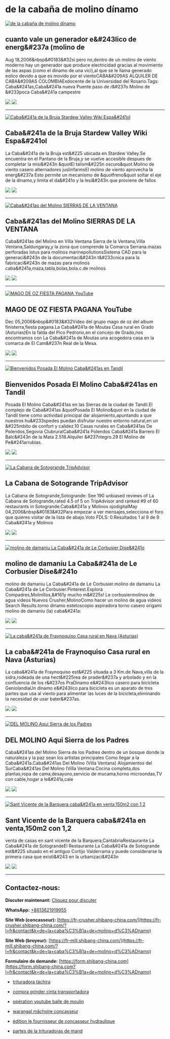 # de la cabaña de molino dínamo

<a href="https://swt.shibang-china.com/?l=fr&img&k=de+la+caba%C3%B1a+de+molino+d%C3%ADnamo" target="_blank">![de la cabaña de molino dínamo](http://static.shibang-china.com/all-800x300/597.jpg)</a>

## cuanto vale un generador e&#243lico de energ&#237a (molino de
Aug 18,2006&nbsp&#0183&#32si pero no,dentro de un molino de viento moderno hay un generador que produce electricidad gracias al movimiento de las aspas (como el dinamo de una vici),al que se le llama generado eolico devido a que es movido por el vientoCABA&#209AS ALQUILER DE CABA&#209AS COLOMBIAExdocente de la Universidad del Rosario.Tags: Caba&#241as,Caba&#241a nueva Puente paso de r&#237o Molino de &#233poca Caba&#241a campestre


<a href="https://whatsapp.shibangsoft.com/WhatsApp.php" target="_blank" title="WhatsApp">![](http://static.shibang-china.com/icon/whatsapp.png)</a> <a href="https://swt.shibang-china.com/?l=fr&icon&k=de+la+caba%C3%B1a+de+molino+d%C3%ADnamo" target="_blank">![](http://static.shibang-china.com/icon/chat-fr.png)</a>

---

<a href="https://swt.shibang-china.com/?l=fr&img&k=de+la+caba%C3%B1a+de+molino+d%C3%ADnamo" target="_blank">![Caba&#241a de la Bruja Stardew Valley Wiki Espa&#241ol](http://static.shibang-china.com/all-800x300/1341.jpg)</a>

## Caba&#241a de la Bruja Stardew Valley Wiki Espa&#241ol
La Caba&#241a de la Bruja est&#225 ubicada en Stardew Valley.Se encuentra en el Pantano de la Bruja,y se vuelve accesible despues de completar la misi&#243n &quotEl talism&#225n oscuro&quot.Molino de viento casero alternadores juslinfarmsEl molino de viento aprovecha la energ&#237a Esto permite un mecanismo de &quotfreno&quot soltar el eje de la dinamo,y limita el da&#241o y la lesi&#243n que proviene de fallos


<a href="https://whatsapp.shibangsoft.com/WhatsApp.php" target="_blank" title="WhatsApp">![](http://static.shibang-china.com/icon/whatsapp.png)</a> <a href="https://swt.shibang-china.com/?l=fr&icon&k=de+la+caba%C3%B1a+de+molino+d%C3%ADnamo" target="_blank">![](http://static.shibang-china.com/icon/chat-fr.png)</a>

---

<a href="https://swt.shibang-china.com/?l=fr&img&k=de+la+caba%C3%B1a+de+molino+d%C3%ADnamo" target="_blank">![Caba&#241as del Molino SIERRAS DE LA VENTANA](http://static.shibang-china.com/all-800x300/1203.jpg)</a>

## Caba&#241as del Molino SIERRAS DE LA VENTANA
Caba&#241as del Molino en Villa Ventana Sierra de la Ventana,Villa Ventana,Saldungaray,y la zona que comprende la Comarca Serrana.mazas perforadas lotus para molinos marinepollutionsSistema CAD para la generaci&#243n de la documentaci&#243n t&#233cnica para la fabricaci&#243n de mazas para molinos caba&#241a,maza,tabla,bolas,bola.c.de molinos


<a href="https://whatsapp.shibangsoft.com/WhatsApp.php" target="_blank" title="WhatsApp">![](http://static.shibang-china.com/icon/whatsapp.png)</a> <a href="https://swt.shibang-china.com/?l=fr&icon&k=de+la+caba%C3%B1a+de+molino+d%C3%ADnamo" target="_blank">![](http://static.shibang-china.com/icon/chat-fr.png)</a>

---

<a href="https://swt.shibang-china.com/?l=fr&img&k=de+la+caba%C3%B1a+de+molino+d%C3%ADnamo" target="_blank">![MAGO DE OZ FIESTA PAGANA YouTube](http://static.shibang-china.com/all-800x300/14.jpg)</a>

## MAGO DE OZ FIESTA PAGANA YouTube
Dec 05,2006&nbsp&#0183&#32Video del grupo mago de oz del album finisterra,fiesta pagana.La Caba&#241a de Moutas Casa rural en Grado (Asturias)En la falda del Pico Pedrorio,en el concejo de Grado,nos encontramos con La Caba&#241a de Moutas una acogedora casa en la comarca de El Cam&#237n Real de la Mesa.


<a href="https://whatsapp.shibangsoft.com/WhatsApp.php" target="_blank" title="WhatsApp">![](http://static.shibang-china.com/icon/whatsapp.png)</a> <a href="https://swt.shibang-china.com/?l=fr&icon&k=de+la+caba%C3%B1a+de+molino+d%C3%ADnamo" target="_blank">![](http://static.shibang-china.com/icon/chat-fr.png)</a>

---

<a href="https://swt.shibang-china.com/?l=fr&img&k=de+la+caba%C3%B1a+de+molino+d%C3%ADnamo" target="_blank">![Bienvenidos Posada El Molino Caba&#241as en Tandil](http://static.shibang-china.com/all-800x300/1194.jpg)</a>

## Bienvenidos Posada El Molino Caba&#241as en Tandil
Posada El Molino Caba&#241as en las Sierras de la ciudad de Tandil.El complejo de Caba&#241as &quotPosada El Molino&quot en la ciudad de Tandil tiene como actividad principal dar alojamiento,apuntando a que nuestros hu&#233spedes puedan disfrutar nuestro entorno natural,en un &#225mbito de confort y calidez.10 Casas rurales en Caba&#241as De Polendos,Segovia ClubruralCaba&#241a Polendos Caba&#241a Barrero El Balc&#243n de la Mata 2.518.Alquiler &#237ntegro.29 El Molino de Pe&#241arrubias.


<a href="https://whatsapp.shibangsoft.com/WhatsApp.php" target="_blank" title="WhatsApp">![](http://static.shibang-china.com/icon/whatsapp.png)</a> <a href="https://swt.shibang-china.com/?l=fr&icon&k=de+la+caba%C3%B1a+de+molino+d%C3%ADnamo" target="_blank">![](http://static.shibang-china.com/icon/chat-fr.png)</a>

---

<a href="https://swt.shibang-china.com/?l=fr&img&k=de+la+caba%C3%B1a+de+molino+d%C3%ADnamo" target="_blank">![La Cabana de Sotogrande TripAdvisor](http://static.shibang-china.com/all-800x300/450.jpg)</a>

## La Cabana de Sotogrande TripAdvisor
La Cabana de Sotogrande,Sotogrande: See 190 unbiased reviews of La Cabana de Sotogrande,rated 4.5 of 5 on TripAdvisor and ranked #9 of 60 restaurants in Sotogrande.Caba&#241a y Molinos ojodigitalMay 04,2006&nbsp&#0183&#32Para empezar a ver mensajes,selecciona el foro que quieres visitar de la lista de abajo.Voto FDLS: 0.Resultados 1 al 9 de 9 Caba&#241a y Molinos


<a href="https://whatsapp.shibangsoft.com/WhatsApp.php" target="_blank" title="WhatsApp">![](http://static.shibang-china.com/icon/whatsapp.png)</a> <a href="https://swt.shibang-china.com/?l=fr&icon&k=de+la+caba%C3%B1a+de+molino+d%C3%ADnamo" target="_blank">![](http://static.shibang-china.com/icon/chat-fr.png)</a>

---

<a href="https://swt.shibang-china.com/?l=fr&img&k=de+la+caba%C3%B1a+de+molino+d%C3%ADnamo" target="_blank">![molino de damaniu La Caba&#241a de Le Corbusier Dise&#241o](http://static.shibang-china.com/all-800x300/259.jpg)</a>

## molino de damaniu La Caba&#241a de Le Corbusier Dise&#241o
molino de damaniu La Caba&#241a de Le Corbusier.molino de damaniu La Caba&#241a de Le Corbusier.Pinterest.Explora Compadres,Molinillos,&#161y mucho m&#225s! Le corbusiermolinos de agua videos Nuevos Crusher,MolinoComo hacer un molino de agua videos Search Results.torno dinamo estetoscopio aspiradora torno casero origami molino de damaniu (la) caba&#241a:


<a href="https://whatsapp.shibangsoft.com/WhatsApp.php" target="_blank" title="WhatsApp">![](http://static.shibang-china.com/icon/whatsapp.png)</a> <a href="https://swt.shibang-china.com/?l=fr&icon&k=de+la+caba%C3%B1a+de+molino+d%C3%ADnamo" target="_blank">![](http://static.shibang-china.com/icon/chat-fr.png)</a>

---

<a href="https://swt.shibang-china.com/?l=fr&img&k=de+la+caba%C3%B1a+de+molino+d%C3%ADnamo" target="_blank">![La caba&#241a de Fraynoquiso Casa rural en Nava (Asturias)](http://static.shibang-china.com/all-800x300/71.jpg)</a>

## La caba&#241a de Fraynoquiso Casa rural en Nava (Asturias)
La caba&#241a de Fraynoquiso est&#225 situada a 3 Km.de Nava,villa de la sidra,rodeada de una hect&#225rea de prader&#237a y arbolado y en la confluencia de los r&#237os PraDinamo e&#243lico casero para bicicleta GeniolandiaUn dinamo e&#243lico para bicicleta es un aparato de tres partes que usa al viento para alimentar las luces de la bicicleta,eliminando la necesidad de usar bater&#237as.


<a href="https://whatsapp.shibangsoft.com/WhatsApp.php" target="_blank" title="WhatsApp">![](http://static.shibang-china.com/icon/whatsapp.png)</a> <a href="https://swt.shibang-china.com/?l=fr&icon&k=de+la+caba%C3%B1a+de+molino+d%C3%ADnamo" target="_blank">![](http://static.shibang-china.com/icon/chat-fr.png)</a>

---

<a href="https://swt.shibang-china.com/?l=fr&img&k=de+la+caba%C3%B1a+de+molino+d%C3%ADnamo" target="_blank">![DEL MOLINO Aqui Sierra de los Padres](http://static.shibang-china.com/all-800x300/940.jpg)</a>

## DEL MOLINO Aqui Sierra de los Padres
Caba&#241as del Molino Sierra de los Padres dentro de un bosque donde la naturaleza y la paz sean los artistas principales Como llegar a la Caba&#241a.Caba&#241as Del Molino (Villa Ventana) Alojamientos del SurCaba&#241as Del Molino (Villa Ventana.Cocina completa,dos plantas,ropa de cama,desayuno,servicio de mucama,horno microondas,TV con cable,hogar a le&#241a,cale


<a href="https://whatsapp.shibangsoft.com/WhatsApp.php" target="_blank" title="WhatsApp">![](http://static.shibang-china.com/icon/whatsapp.png)</a> <a href="https://swt.shibang-china.com/?l=fr&icon&k=de+la+caba%C3%B1a+de+molino+d%C3%ADnamo" target="_blank">![](http://static.shibang-china.com/icon/chat-fr.png)</a>

---

<a href="https://swt.shibang-china.com/?l=fr&img&k=de+la+caba%C3%B1a+de+molino+d%C3%ADnamo" target="_blank">![Sant Vicente de la Barquera caba&#241a en venta,150m2 con 1,2](http://static.shibang-china.com/all-800x300/590.jpg)</a>

## Sant Vicente de la Barquera caba&#241a en venta,150m2 con 1,2
venta de casas en sant vicente de la Barquera,CantabriaRestaurante La Caba&#241a de SotograndeEl Restaurante La Caba&#241a de Sotogrande est&#225 situado en el antiguo Cortijo Valderrama y puede considerarse la primera casa que existi&#243 en la urbanizaci&#243n


<a href="https://whatsapp.shibangsoft.com/WhatsApp.php" target="_blank" title="WhatsApp">![](http://static.shibang-china.com/icon/whatsapp.png)</a> <a href="https://swt.shibang-china.com/?l=fr&icon&k=de+la+caba%C3%B1a+de+molino+d%C3%ADnamo" target="_blank">![](http://static.shibang-china.com/icon/chat-fr.png)</a>

---
## Contactez-nous:

**Discuter maintenant:** [Cliquez pour discuter](https://swt.shibang-china.com?l=fr&contact&k=de+la+caba%C3%B1a+de+molino+d%C3%ADnamo)

**WhatsApp:**  [+8613621919955](https://whatsapp.shibangsoft.com/WhatsApp.php)

**Site Web (concasseur):** [https://fr-crusher.shibang-china.com/](https://fr-crusher.shibang-china.com/?l=fr&contact&k=de+la+caba%C3%B1a+de+molino+d%C3%ADnamo)

**Site Web (broyeur):** [https://fr-mill.shibang-china.com/](https://fr-mill.shibang-china.com/?l=fr&contact&k=de+la+caba%C3%B1a+de+molino+d%C3%ADnamo)

**Formulaire de demande:** [https://form.shibang-china.com](https://form.shibang-china.com?l=fr&contact&k=de+la+caba%C3%B1a+de+molino+d%C3%ADnamo)

* [trituradora táchira](../63/trituradora%20t%C3%A1chira.md)

* [compra grinder cinta transportadora](../64/compra%20grinder%20cinta%20transportadora.md)

* [opération youtube balle de moulin](../61/op%C3%A9ration%20youtube%20balle%20de%20moulin.md)

* [warangal mâchoire concasseur](../61/warangal%20m%C3%A2choire%20concasseur.md)

* [édition le fournisseur de concasseur hydraulique](../61/%C3%A9dition%20le%20fournisseur%20de%20concasseur%20hydraulique.md)

* [partes de la trituradoras de mand](../65/partes%20de%20la%20trituradoras%20de%20mand.md)